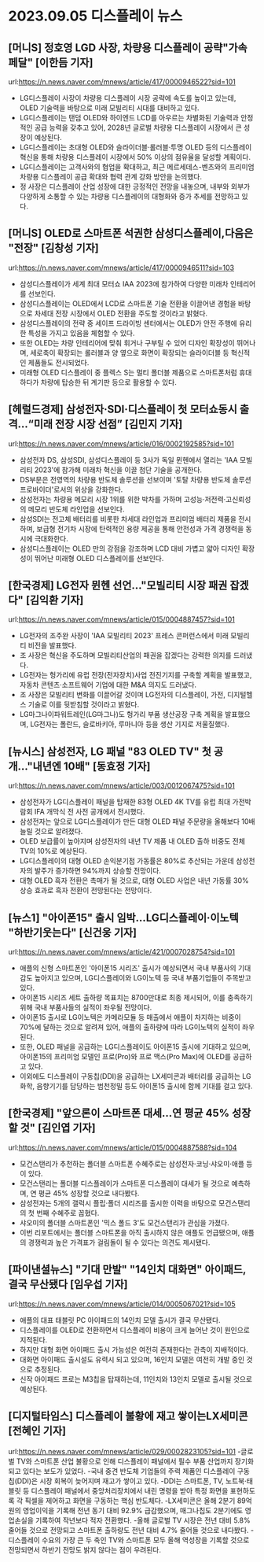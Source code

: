 # 2023.09.05 디스플레이 뉴스

## [머니S] 정호영 LGD 사장, 차량용 디스플레이 공략"가속페달" [이한듬 기자]
url:https://n.news.naver.com/mnews/article/417/0000946522?sid=101
- LG디스플레이 사장이 차량용 디스플레이 시장 공략에 속도를 높이고 있는데, OLED 기술력을 바탕으로 미래 모빌리티 시대를 대비하고 있다.
- LG디스플레이는 탠덤 OLED와 하이엔드 LCD를 아우르는 차별화된 기술력과 안정적인 공급 능력을 갖추고 있어, 2028년 글로벌 차량용 디스플레이 시장에서 큰 성장이 예상된다.
- LG디스플레이는 초대형 OLED와 슬라이더블·롤러블·투명 OLED 등의 디스플레이 혁신을 통해 차량용 디스플레이 시장에서 50% 이상의 점유율을 달성할 계획이다.
- LG디스플레이는 고객사와의 협업을 확대하고, 최근 메르세데스-벤츠와의 프리미엄 차량용 디스플레이 공급 확대와 협력 관계 강화 방안을 논의했다.
- 정 사장은 디스플레이 산업 성장에 대한 긍정적인 전망을 내놓으며, 내부와 외부가 다양하게 소통할 수 있는 차량용 디스플레이의 대형화와 증가 추세를 전망하고 있다.

## [머니S] OLED로 스마트폰 석권한 삼성디스플레이,다음은 "전장" [김창성 기자]
url:https://n.news.naver.com/mnews/article/417/0000946511?sid=103
- 삼성디스플레이가 세계 최대 모터쇼 IAA 2023에 참가하여 다양한 미래차 인테리어를 선보인다.
- 삼성디스플레이는 OLED에서 LCD로 스마트폰 기술 전환을 이끌어낸 경험을 바탕으로 차세대 전장 시장에서 OLED 전환을 주도할 것이라고 밝혔다.
- 삼성디스플레이의 전략 중 세이프 드라이빙 센터에서는 OLED가 안전 주행에 유리한 특성을 가지고 있음을 체험할 수 있다.
- 또한 OLED는 차량 인테리어에 맞춰 휘거나 구부릴 수 있어 디자인 확장성이 뛰어나며, 세로축이 확장되는 롤러블과 양 옆으로 화면이 확장되는 슬라이더블 등 혁신적인 제품들도 전시되었다.
- 미래형 OLED 디스플레이 중 플렉스 S는 멀티 폴더블 제품으로 스마트폰처럼 휴대하다가 차량에 탑승한 뒤 계기판 등으로 활용할 수 있다.

## [헤럴드경제] 삼성전자·SDI·디스플레이 첫 모터쇼동시 출격…“미래 전장 시장 선점” [김민지 기자]
url:https://n.news.naver.com/mnews/article/016/0002192585?sid=101
- 삼성전자 DS, 삼성SDI, 삼성디스플레이 등 3사가 독일 뮌헨에서 열리는 'IAA 모빌리티 2023'에 참가해 미래차 혁신을 이끌 첨단 기술을 공개한다.
- DS부문은 전영역의 차량용 반도체 솔루션을 선보이며 '토탈 차량용 반도체 솔루션 프로바이더'로서의 위상을 강화한다.
- 삼성전자는 차량용 메모리 시장 1위를 위한 박차를 가하며 고성능·저전력·고신뢰성의 메모리 반도체 라인업을 선보인다.
- 삼성SDI는 전고체 배터리를 비롯한 차세대 라인업과 프리미엄 배터리 제품을 전시하며, 보급형 전기차 시장에 탄력적인 용량 제공을 통해 안전성과 가격 경쟁력을 동시에 극대화한다.
- 삼성디스플레이는 OLED 만의 강점을 강조하며 LCD 대비 가볍고 얇아 디자인 확장성이 뛰어난 미래형 OLED 디스플레이를 선보인다.

## [한국경제] LG전자 뮌헨 선언…"모빌리티 시장 패권 잡겠다" [김익환 기자]
url:https://n.news.naver.com/mnews/article/015/0004887457?sid=101
- LG전자의 조주완 사장이 'IAA 모빌리티 2023' 프레스 콘퍼런스에서 미래 모빌리티 비전을 발표했다.
- 조 사장은 혁신을 주도하며 모빌리티산업의 패권을 잡겠다는 강력한 의지를 드러냈다.
- LG전자는 헝가리에 유럽 전장(전자장치)사업 전진기지를 구축할 계획을 발표했고, 자동차 콘텐츠·소프트웨어 기업에 대한 M&A 의지도 드러냈다.
- 조 사장은 모빌리티 변화를 이끌어갈 것이며 LG전자의 디스플레이, 가전, 디지털헬스 기술로 이를 뒷받침할 것이라고 밝혔다.
- LG마그나이파워트레인(LG마그나)도 헝가리 부품 생산공장 구축 계획을 발표했으며, LG전자는 폴란드, 슬로바키아, 루마니아 등을 생산 기지로 저울질했다.

## [뉴시스] 삼성전자, LG 패널 "83 OLED TV" 첫 공개…"내년엔 10배" [동효정 기자]
url:https://n.news.naver.com/mnews/article/003/0012067475?sid=101
- 삼성전자가 LG디스플레이 패널을 탑재한 83형 OLED 4K TV를 유럽 최대 가전박람회 IFA 개막식 전 사전 공개에서 전시했다.
- 삼성전자는 앞으로 LG디스플레이가 만든 대형 OLED 패널 주문량을 올해보다 10배 늘릴 것으로 알려졌다.
- OLED 보급률이 높아지며 삼성전자의 내년 TV 제품 내 OLED 출하 비중도 전체 TV의 10%로 예상된다.
- LG디스플레이의 대형 OLED 손익분기점 가동률은 80%로 추산되는 가운데 삼성전자의 발주가 증가하면 94%까지 상승할 전망이다.
- 대형 OLED 흑자 전환은 촉매가 될 것으로, 대형 OLED 사업은 내년 가동률 30% 상승 효과로 흑자 전환이 전망된다는 전망이다.

## [뉴스1] "아이폰15" 출시 임박…LG디스플레이·이노텍 "하반기웃는다" [신건웅 기자]
url:https://n.news.naver.com/mnews/article/421/0007028754?sid=101
- 애플의 신형 스마트폰인 '아이폰15 시리즈' 출시가 예상되면서 국내 부품사의 기대감도 높아지고 있으며, LG디스플레이와 LG이노텍 등 국내 부품기업들이 주목받고 있다.
- 아이폰15 시리즈 세트 출하량 목표치는 8700만대로 최종 제시되어, 이를 충족하기 위해 국내 부품사들의 실적이 좌우될 전망이다.
- 아이폰15 출시로 LG이노텍은 카메라모듈 등 매출에서 애플이 차지하는 비중이 70%에 달하는 것으로 알려져 있어, 애플의 출하량에 따라 LG이노텍의 실적이 좌우된다.
- 또한, OLED 패널을 공급하는 LG디스플레이도 아이폰15 출시에 기대하고 있으며, 아이폰15의 프리미엄 모델인 프로(Pro)와 프로 맥스(Pro Max)에 OLED를 공급하고 있다.
- 이외에도 디스플레이 구동칩(DDI)을 공급하는 LX세미콘과 배터리를 공급하는 LG화학, 음향기기를 담당하는 범천정밀 등도 아이폰15 출시에 함께 기대를 걸고 있다.

## [한국경제] "앞으론이 스마트폰 대세…연 평균 45% 성장할 것" [김인엽 기자]
url:https://n.news.naver.com/mnews/article/015/0004887588?sid=104
- 모건스탠리가 추천하는 폴더블 스마트폰 수혜주로는 삼성전자·코닝·샤오미·애플 등이 있다.
- 모건스탠리는 폴더블 디스플레이가 스마트폰 디스플레이 대세가 될 것으로 예측하며, 연 평균 45% 성장할 것으로 내다봤다.
- 삼성전자는 5개의 갤럭시 플립·폴더 시리즈를 출시한 이력을 바탕으로 모건스탠리의 첫 번째 수혜주로 꼽혔다.
- 샤오미의 폴더블 스마트폰인 '믹스 폴드 3'도 모건스탠리가 관심을 가졌다.
- 이번 리포트에서는 폴더블 스마트폰을 아직 출시하지 않은 애플도 언급됐으며, 애플의 경쟁력과 높은 가격표가 걸림돌이 될 수 있다는 의견도 제시됐다.

## [파이낸셜뉴스] "기대 만발" "14인치 대화면" 아이패드, 결국 무산됐다 [임우섭 기자]
url:https://n.news.naver.com/mnews/article/014/0005067021?sid=105
- 애플의 대표 태블릿 PC 아이패드의 14인치 모델 출시가 결국 무산됐다. 
- 디스플레이를 OLED로 전환하면서 디스플레이 비용이 크게 늘어난 것이 원인으로 지적된다.
- 하지만 대형 화면 아이패드 출시 가능성은 여전히 존재한다는 관측이 지배적이다.
- 대화면 아이패드 출시설도 유력시 되고 있으며, 16인치 모델은 여전히 개발 중인 것으로 추정된다.
- 신작 아이패드 프로는 M3칩을 탑재하는데, 11인치와 13인치 모델로 출시될 것으로 예상된다.

## [디지털타임스] 디스플레이 불황에 재고 쌓이는LX세미콘 [전혜인 기자]
url:https://n.news.naver.com/mnews/article/029/0002823105?sid=101
-글로벌 TV와 스마트폰 산업 불황으로 인해 디스플레이 패널에서 필수 부품 산업까지 장기화되고 있다는 보도가 있었다.
-국내 중견 반도체 기업들의 주력 제품인 디스플레이 구동칩(DDI)은 시장 회복이 늦어지며 재고가 쌓이고 있다.
-DDI는 스마트폰, TV, 노트북·태블릿 등 디스플레이 패널에서 중앙처리장치에서 내린 명령을 받아 특정 화면을 표현하도록 각 픽셀을 제어하고 화면을 구동하는 핵심 반도체다.
-LX세미콘은 올해 2분기 89억원의 영업이익을 기록해 전년 동기 대비 92.9% 급감했으며, 매그나칩도 2분기에도 영업손실을 기록하여 작년보다 적자 전환했다.
-올해 글로벌 TV 시장은 전년 대비 5.8% 줄어들 것으로 전망되고 스마트폰 출하량도 전년 대비 4.7% 줄어들 것으로 내다봤다.
-디스플레이 수요의 가장 큰 두 축인 TV와 스마트폰 모두 올해 역성장을 기록할 것으로 전망되면서 하반기 전망도 밝지 않다는 점이 우려된다.